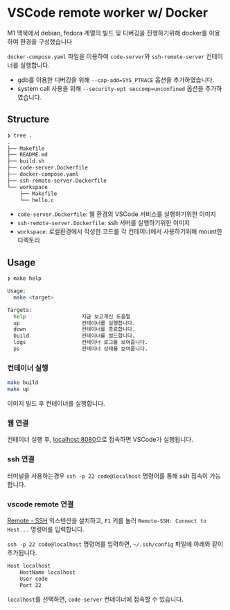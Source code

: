 # VSCode remote worker w/ Docker

M1 맥북에서 debian, fedora 계열의 빌드 및 디버깅을 진행하기위해 docker를 이용하여 환경을 구성했습니다

`docker-compose.yaml` 파일을 이용하여 `code-server`와 `ssh-remote-server` 컨테이너를 실행합니다.

- gdb를 이용한 디버깅을 위해 `--cap-add=SYS_PTRACE` 옵션을 추가하였습니다.
- system call 사용을 위해 `--security-opt seccomp=unconfined` 옵션을 추가하였습니다.

## Structure

```bash
❯ tree .
.
├── Makefile
├── README.md
├── build.sh
├── code-server.Dockerfile
├── docker-compose.yaml
├── ssh-remote-server.Dockerfile
└── workspace
    ├── Makefile
    └── hello.c
```

- `code-server.Dockerfile`: 웹 환경의 VSCode 서비스를 실행하기위한 이미지
- `ssh-remote-server.Dockerfile`: ssh 서버를 실행하기위한 이미지
- `workspace`: 로컬환경에서 작성한 코드를 각 컨테이너에서 사용하기위해 mount한 디렉토리

## Usage

```bash
❯ make help

Usage:
  make <target>

Targets:
  help                  지금 보고계신 도움말
  up                    컨테이너를 실행합니다.
  down                  컨테이너를 종료합니다.
  build                 컨테이너를 빌드합니다.
  logs                  컨테이너 로그를 보여줍니다.
  ps                    컨테이너 상태를 보여줍니다.
```

### 컨테이너 실행

```bash
make build
make up
```

이미지 빌드 후 컨테이너를 실행합니다.

### 웹 연결

컨테이너 실행 후, [localhost:8080](http://localhost:8000)으로 접속하면 VSCode가 실행됩니다.

### ssh 연결

터미널을 사용하는경우  `ssh -p 22 code@localhost` 명령어를 통해 ssh 접속이 가능합니다.

### vscode remote 연결

[Remote - SSH](https://marketplace.visualstudio.com/items?itemName=ms-vscode-remote.remote-ssh) 익스텐션을 설치하고, `F1` 키를 눌러 `Remote-SSH: Connect to Host...` 명령어를 입력합니다.

`ssh -p 22 code@localhost` 명령어를 입력하면, `~/.ssh/config` 파일에 아래와 같이 추가됩니다.

```bash
Host localhost
    HostName localhost
    User code
    Port 22
```

`localhost`를 선택하면, `code-server` 컨테이너에 접속할 수 있습니다.
